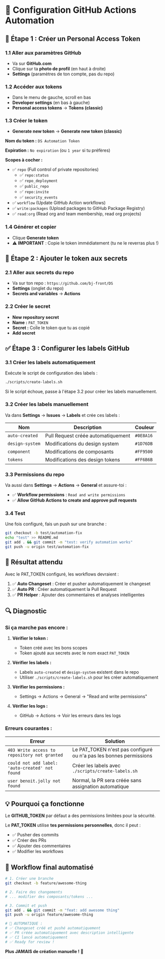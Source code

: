 # 🤖 Configuration GitHub Actions Automation

## 🔧 **Étape 1 : Créer un Personal Access Token**

### **1.1 Aller aux paramètres GitHub**
- Va sur **GitHub.com** 
- Clique sur ta **photo de profil** (en haut à droite)
- **Settings** (paramètres de ton compte, pas du repo)

### **1.2 Accéder aux tokens**
- Dans le menu de gauche, scroll en bas
- **Developer settings** (en bas à gauche)
- **Personal access tokens** → **Tokens (classic)**

### **1.3 Créer le token**
- **Generate new token** → **Generate new token (classic)**

**Nom du token :** `DS Automation Token`

**Expiration :** `No expiration` (ou `1 year` si tu préfères)

**Scopes à cocher :**
- ✅ `repo` (Full control of private repositories)
  - ✅ `repo:status` 
  - ✅ `repo_deployment`
  - ✅ `public_repo`
  - ✅ `repo:invite`
  - ✅ `security_events`
- ✅ `workflow` (Update GitHub Action workflows)
- ✅ `write:packages` (Upload packages to GitHub Package Registry)
- ✅ `read:org` (Read org and team membership, read org projects)

### **1.4 Générer et copier**
- Clique **Generate token**
- ⚠️ **IMPORTANT** : Copie le token immédiatement (tu ne le reverras plus !)

## 🔐 **Étape 2 : Ajouter le token aux secrets**

### **2.1 Aller aux secrets du repo**
- Va sur ton repo : `https://github.com/bj-front/DS`
- **Settings** (onglet du repo)
- **Secrets and variables** → **Actions**

### **2.2 Créer le secret**
- **New repository secret**
- **Name :** `PAT_TOKEN`
- **Secret :** Colle le token que tu as copié
- **Add secret**

## ✅ **Étape 3 : Configurer les labels GitHub**

### **3.1 Créer les labels automatiquement**
Exécute le script de configuration des labels :

```bash
./scripts/create-labels.sh
```

Si le script échoue, passe à l'étape 3.2 pour créer les labels manuellement.

### **3.2 Créer les labels manuellement**
Va dans **Settings** → **Issues** → **Labels** et crée ces labels :

| Nom | Description | Couleur |
|-----|-------------|---------|
| `auto-created` | Pull Request créée automatiquement | `#0E8A16` |
| `design-system` | Modifications du design system | `#1D76DB` |
| `component` | Modifications de composants | `#FF9500` |
| `tokens` | Modifications des design tokens | `#FF6B6B` |

### **3.3 Permissions du repo**
Va aussi dans **Settings** → **Actions** → **General** et assure-toi :
- ✅ **Workflow permissions** : `Read and write permissions`
- ✅ **Allow GitHub Actions to create and approve pull requests**

### **3.4 Test**
Une fois configuré, fais un push sur une branche :

```bash
git checkout -b test/automation-fix
echo "test" >> README.md
git add . && git commit -m "test: verify automation works"
git push -u origin test/automation-fix
```

## 🎯 **Résultat attendu**

Avec le PAT_TOKEN configuré, les workflows devraient :

1. ✅ **Auto Changeset** : Créer et pusher automatiquement le changeset
2. ✅ **Auto PR** : Créer automatiquement la Pull Request  
3. ✅ **PR Helper** : Ajouter des commentaires et analyses intelligentes

## 🔍 **Diagnostic**

### **Si ça marche pas encore :**

1. **Vérifier le token :**
   - Token créé avec les bons scopes
   - Token ajouté aux secrets avec le nom exact `PAT_TOKEN`

2. **Vérifier les labels :**
   - Labels `auto-created` et `design-system` existent dans le repo
   - Utiliser `./scripts/create-labels.sh` pour les créer automatiquement

3. **Vérifier les permissions :**
   - Settings → Actions → General → "Read and write permissions"

4. **Vérifier les logs :**
   - GitHub → Actions → Voir les erreurs dans les logs

### **Erreurs courantes :**

| Erreur | Solution |
|--------|----------|
| `403 Write access to repository not granted` | Le PAT_TOKEN n'est pas configuré ou n'a pas les bonnes permissions |
| `could not add label: 'auto-created' not found` | Créer les labels avec `./scripts/create-labels.sh` |
| `user benoit.jolly not found` | Normal, la PR sera créée sans assignation automatique |

## 💡 **Pourquoi ça fonctionne**

Le **GITHUB_TOKEN** par défaut a des permissions limitées pour la sécurité. 

Le **PAT_TOKEN** utilise **tes permissions personnelles**, donc il peut :
- ✅ Pusher des commits
- ✅ Créer des PRs
- ✅ Ajouter des commentaires
- ✅ Modifier les workflows

## 🚀 **Workflow final automatisé**

```bash
# 1. Créer une branche
git checkout -b feature/awesome-thing

# 2. Faire des changements
# ... modifier des composants/tokens ...

# 3. Commit et push
git add . && git commit -m "feat: add awesome thing"
git push -u origin feature/awesome-thing

# 🤖 AUTOMATIQUE :
# ✅ Changeset créé et pushé automatiquement
# ✅ PR créée automatiquement avec description intelligente  
# ✅ CI lancé automatiquement
# ✅ Ready for review !
```

**Plus JAMAIS de création manuelle !** 🎯